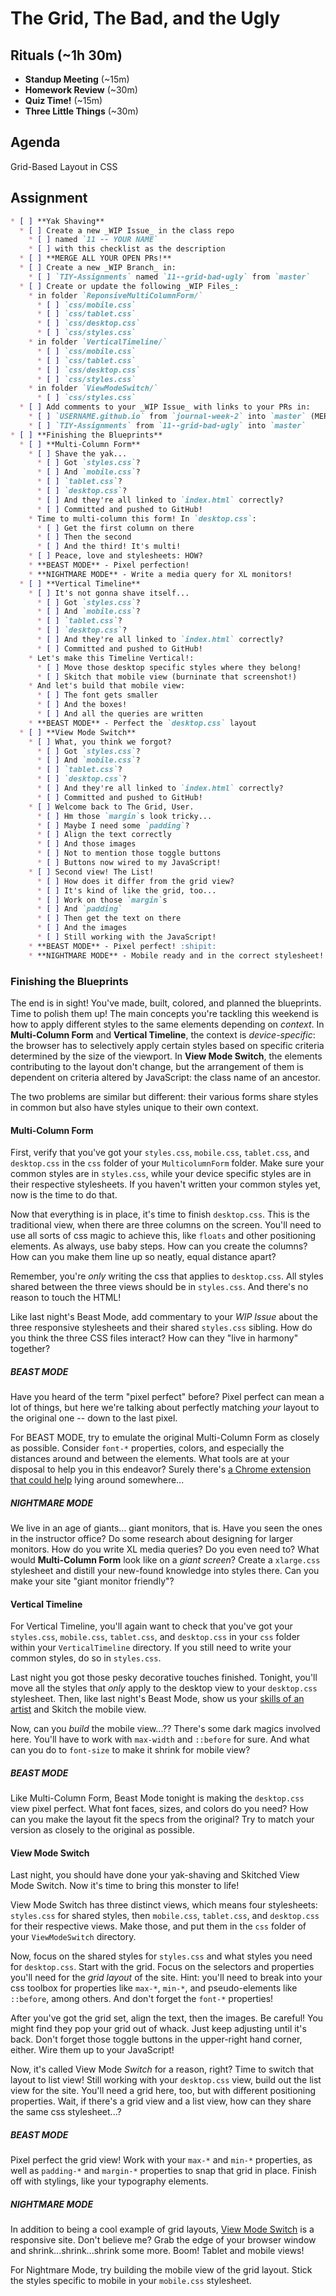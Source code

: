 # The Grid, The Bad, and the Ugly

## Rituals (~1h 30m)

* **Standup Meeting** (~15m)
* **Homework Review** (~30m)
* **Quiz Time!** (~15m)
* **Three Little Things** (~30m)

## Agenda

Grid-Based Layout in CSS

## Assignment

```markdown
* [ ] **Yak Shaving**
  * [ ] Create a new _WIP Issue_ in the class repo
    * [ ] named `11 -- YOUR NAME`
    * [ ] with this checklist as the description
  * [ ] **MERGE ALL YOUR OPEN PRs!**
  * [ ] Create a new _WIP Branch_ in:
    * [ ] `TIY-Assignments` named `11--grid-bad-ugly` from `master`
  * [ ] Create or update the following _WIP Files_:
    * in folder `ReponsiveMultiColumnForm/`
      * [ ] `css/mobile.css`
      * [ ] `css/tablet.css`
      * [ ] `css/desktop.css`
      * [ ] `css/styles.css`
    * in folder `VerticalTimeline/`
      * [ ] `css/mobile.css`
      * [ ] `css/tablet.css`
      * [ ] `css/desktop.css`
      * [ ] `css/styles.css`
    * in folder `ViewModeSwitch/`
      * [ ] `css/styles.css`
  * [ ] Add comments to your _WIP Issue_ with links to your PRs in:
    * [ ] `USERNAME.github.io` from `journal-week-2` into `master` (MERGED)
    * [ ] `TIY-Assignments` from `11--grid-bad-ugly` into `master`
* [ ] **Finishing the Blueprints**
  * [ ] **Multi-Column Form**
    * [ ] Shave the yak...
      * [ ] Got `styles.css`?
      * [ ] And `mobile.css`?
      * [ ] `tablet.css`?
      * [ ] `desktop.css`?
      * [ ] And they're all linked to `index.html` correctly?
      * [ ] Committed and pushed to GitHub!
    * Time to multi-column this form! In `desktop.css`:
      * [ ] Get the first column on there
      * [ ] Then the second
      * [ ] And the third! It's multi!
    * [ ] Peace, love and stylesheets: HOW?
    * **BEAST MODE** - Pixel perfection!
    * **NIGHTMARE MODE** - Write a media query for XL monitors!
  * [ ] **Vertical Timeline**
    * [ ] It's not gonna shave itself...
      * [ ] Got `styles.css`?
      * [ ] And `mobile.css`?
      * [ ] `tablet.css`?
      * [ ] `desktop.css`?
      * [ ] And they're all linked to `index.html` correctly?
      * [ ] Committed and pushed to GitHub!
    * Let's make this Timeline Vertical!:
      * [ ] Move those desktop specific styles where they belong!
      * [ ] Skitch that mobile view (burninate that screenshot!)
    * And let's build that mobile view:
      * [ ] The font gets smaller
      * [ ] And the boxes!
      * [ ] And all the queries are written
    * **BEAST MODE** - Perfect the `desktop.css` layout
  * [ ] **View Mode Switch**
    * [ ] What, you think we forgot?
      * [ ] Got `styles.css`?
      * [ ] And `mobile.css`?
      * [ ] `tablet.css`?
      * [ ] `desktop.css`?
      * [ ] And they're all linked to `index.html` correctly?
      * [ ] Committed and pushed to GitHub!
    * [ ] Welcome back to The Grid, User.
      * [ ] Hm those `margin`s look tricky...
      * [ ] Maybe I need some `padding`?
      * [ ] Align the text correctly
      * [ ] And those images
      * [ ] Not to mention those toggle buttons
      * [ ] Buttons now wired to my JavaScript!
    * [ ] Second view! The List!
      * [ ] How does it differ from the grid view?
      * [ ] It's kind of like the grid, too...
      * [ ] Work on those `margin`s
      * [ ] And `padding`
      * [ ] Then get the text on there
      * [ ] And the images
      * [ ] Still working with the JavaScript!
    * **BEAST MODE** - Pixel perfect! :shipit:
    * **NIGHTMARE MODE** - Mobile ready and in the correct stylesheet!
```

### Finishing the Blueprints

The end is in sight! You've made, built, colored, and planned the blueprints. Time to polish them up! The main concepts you're tackling this weekend is how to apply different styles to the same elements depending on _context_. In **Multi-Column Form** and **Vertical Timeline**, the context is _device-specific_: the browser has to selectively apply certain styles based on specific criteria determined by the size of the viewport. In **View Mode Switch**, the elements contributing to the layout don't change, but the arrangement of them is dependent on criteria altered by JavaScript: the class name of an ancestor.

The two problems are similar but different: their various forms share styles in common but also have styles unique to their own context.

#### Multi-Column Form

First, verify that you've got your `styles.css`, `mobile.css`, `tablet.css`, and `desktop.css` in the `css` folder of your `MulticolumnForm` folder. Make sure your common styles are in `styles.css`, while your device specific styles are in their respective stylesheets. If you haven't written your common styles yet, now is the time to do that.

Now that everything is in place, it's time to finish `desktop.css`. This is the traditional view, when there are three columns on the screen. You'll need to use all sorts of css magic to achieve this, like `floats` and other positioning elements. As always, use baby steps. How can you create the columns? How can you make them line up so neatly, equal distance apart?

Remember, you're _only_ writing the css that applies to `desktop.css`. All styles shared between the three views should be in `styles.css`. And there's no reason to touch the HTML!

Like last night's Beast Mode, add commentary to your _WIP Issue_ about the three responsive stylesheets and their shared `styles.css` sibling. How do you think the three CSS files interact? How can they "live in harmony" together?

##### BEAST MODE

Have you heard of the term "pixel perfect" before? Pixel perfect can mean a lot of things, but here we're talking about perfectly matching _your_ layout to the original one -- down to the last pixel. 

For BEAST MODE, try to emulate the original Multi-Column Form as closely as possible. Consider `font-*` properties, colors, and especially the distances around and between the elements. What tools are at your disposal to help you in this endeavor? Surely there's [a Chrome extension that could help](http://www.welldonecode.com/perfectpixel/) lying around somewhere...

##### NIGHTMARE MODE

We live in an age of giants... giant monitors, that is. Have you seen the ones in the instructor office? Do some research about designing for larger monitors. How do you write XL media queries? Do you even need to? What would **Multi-Column Form** look like on a _giant screen_? Create a `xlarge.css` stylesheet and distill your new-found knowledge into styles there. Can you make your site "giant monitor friendly"?

#### Vertical Timeline

For Vertical Timeline, you'll again want to check that you've got your `styles.css`, `mobile.css`, `tablet.css`, and `desktop.css` in your `css` folder within your `VerticalTimeline` directory. If you still need to write your common styles, do so in `styles.css`. 

Last night you got those pesky decorative touches finished. Tonight, you'll move all the styles that _only_ apply to the desktop view to your `desktop.css` stylesheet. Then, like last night's Beast Mode, show us your [skills of an artist](http://www.homestarrunner.com/sbemail58.html) and Skitch the mobile view. 

Now, can you _build_ the mobile view...?? There's some dark magics involved here. You'll have to work with `max-width` and `::before` for sure. And what can you do to `font-size` to make it shrink for mobile view?

##### BEAST MODE

Like Multi-Column Form, Beast Mode tonight is making the `desktop.css` view pixel perfect. What font faces, sizes, and colors do you need? How can you make the layout fit the specs from the original? Try to match your version as closely to the original as possible.

#### View Mode Switch

Last night, you should have done your yak-shaving and Skitched View Mode Switch. Now it's time to bring this monster to life!

View Mode Switch has three distinct views, which means four stylesheets: `styles.css` for shared styles, then `mobile.css`, `tablet.css`, and `desktop.css` for their respective views. Make those, and put them in the `css` folder of your `ViewModeSwitch` directory.

Now, focus on the shared styles for `styles.css` and what styles you need for `desktop.css`. Start with the grid. Focus on the selectors and properties you'll need for the _grid layout_ of the site. Hint: you'll need to break into your css toolbox for properties like `max-*`, `min-*`, and pseudo-elements like `::before`, among others. And don't forget the `font-*` properties!

After you've got the grid set, align the text, then the images. Be careful! You might find they pop your grid out of whack. Just keep adjusting until it's back. Don't forget those toggle buttons in the upper-right hand corner, either. Wire them up to your JavaScript!

Now, it's called View Mode _Switch_ for a reason, right? Time to switch that layout to list view! Still working with your `desktop.css` view, build out the list view for the site. You'll need a grid here, too, but with different positioning properties. Wait, if there's a grid view and a list view, how can they share the same css stylesheet...? 
##### BEAST MODE

Pixel perfect the grid view! Work with your `max-*` and `min-*` properties, as well as `padding-*` and `margin-*` properties to snap that grid in place. Finish off with stylings, like your typography elements.

##### NIGHTMARE MODE

In addition to being a cool example of grid layouts, [View Mode Switch](http://tympanus.net/Blueprints/ViewModeSwitch/) is a responsive site. Don't believe me? Grab the edge of your browser window and shrink...shrink...shrink some more. Boom! Tablet and mobile views!

For Nightmare Mode, try building the mobile view of the grid layout. Stick the styles specific to mobile in your `mobile.css` stylesheet.
